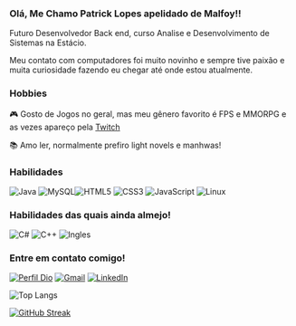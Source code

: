 ### Olá, Me Chamo Patrick Lopes apelidado de Malfoy!!

Futuro Desenvolvedor Back end, curso Analise e Desenvolvimento de Sistemas na Estácio.

Meu contato com computadores foi muito novinho e sempre tive paixão e muita curiosidade fazendo eu chegar até onde estou atualmente.

### Hobbies

🎮 Gosto de Jogos no geral, mas meu gênero favorito é FPS e MMORPG e as vezes apareço pela [Twitch](https://www.twitch.tv/malfoy_mk)

📚 Amo ler, normalmente prefiro light novels e manhwas!


### Habilidades

![Java](https://img.shields.io/badge/java-%23ED8B00.svg?style=for-the-badge&logo=openjdk&logoColor=white) ![MySQL](https://img.shields.io/badge/MySQL-00000F?style=for-the-badge&logo=mysql&logoColor=white)![HTML5](https://img.shields.io/badge/HTML5-E34F26?style=for-the-badge&logo=html5&logoColor=white) ![CSS3](https://img.shields.io/badge/CSS3-1572B6?style=for-the-badge&logo=css3&logoColor=white) ![JavaScript](https://img.shields.io/badge/JavaScript-F7DF1E?style=for-the-badge&logo=javascript&logoColor=black) ![Linux](https://img.shields.io/badge/Linux-FCC624?style=for-the-badge&logo=linux&logoColor=black)


### Habilidades das quais ainda almejo!

![C#](https://img.shields.io/badge/c%23-%23239120.svg?style=for-the-badge&logo=csharp&logoColor=white) ![C++](https://img.shields.io/badge/C%2B%2B-00599C?style=for-the-badge&logo=c%2B%2B&logoColor=white)
![Ingles](https://img.shields.io/badge/Ingles-0095D5?style=for-the-badge&)


### Entre em contato comigo!

[![Perfil Dio](https://img.shields.io/badge/-Meu%20Perfil%20na%20DIO-30A3DC?style=for-the-badge)](https://dio.me/users/lopes_patrick4)
[![Gmail](https://img.shields.io/badge/Gmail-333333?style=for-the-badge&logo=gmail&logoColor=red)](mailto:lopes.patrick4@gmail.com)
[![LinkedIn](https://img.shields.io/badge/LinkedIn-0077B5?style=for-the-badge&logo=linkedin&logoColor=white)](https://www.linkedin.com/in/patrick-lopes-mk3510/)


![Top Langs](https://github-readme-stats-git-masterrstaa-rickstaa.vercel.app/api/top-langs/?username=MalfoyMK&bg_color=000&border_color=30A3DC&title_color=E94D5F&text_color=FFF)

[![GitHub Streak](https://streak-stats.demolab.com?user=MalfoyMK&theme=monokai&hide_border=true&locale=pt_BR&date_format=j%20M%5B%20Y%5D)](https://git.io/streak-stats) 
